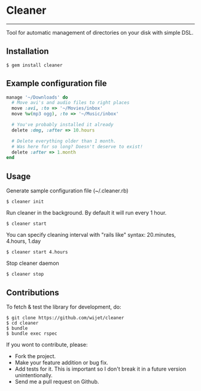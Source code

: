 # Cleaner
---

Tool for automatic management of directories on your disk with simple DSL.

## Installation

    $ gem install cleaner

## Example configuration file

```ruby
manage '~/Downloads' do
  # Move avi's and audio files to right places
  move :avi, :to => '~/Movies/inbox'
  move %w(mp3 ogg), :to => '~/Music/inbox'

  # You've probably installed it already
  delete :dmg, :after => 10.hours

  # Delete everything older than 1 month.
  # Was here for so long? Doesn't deserve to exist!
  delete :after => 1.month
end
```

## Usage

Generate sample configuration file (~/.cleaner.rb)

    $ cleaner init

Run cleaner in the background. By default it will run every 1 hour.

	$ cleaner start

You can specify cleaning interval with "rails like" syntax: 20.minutes, 4.hours, 1.day

	$ cleaner start 4.hours

Stop cleaner daemon

	$ cleaner stop

## Contributions

To fetch & test the library for development, do:

    $ git clone https://github.com/wijet/cleaner
    $ cd cleaner
    $ bundle
    $ bundle exec rspec

If you wont to contribute, please:

  * Fork the project.
  * Make your feature addition or bug fix.
  * Add tests for it. This is important so I don't break it in a future version unintentionally.
  * Send me a pull request on Github.
